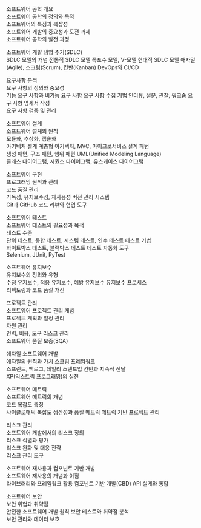 소프트웨어 공학 개요		
	소프트웨어 공학의 정의와 목적	
	소프트웨어의 특징과 복잡성	
	소프트웨어 개발의 중요성과 도전 과제	
	소프트웨어 공학의 발전 과정	
		
소프트웨어 개발 생명 주기(SDLC)		
	SDLC 모델의 개념	
	전통적 SDLC 모델	
		폭포수 모델, V-모델
	현대적 SDLC 모델	
		애자일(Agile), 스크럼(Scrum), 칸반(Kanban)
	DevOps와 CI/CD	
		
요구사항 분석		
	요구 사항의 정의와 중요성	
	기능 요구 사항과 비기능 요구 사항	
	요구 사항 수집 기법	
		인터뷰, 설문, 관찰, 워크숍
	요구 사항 명세서 작성	
	요구 사항 검증 및 관리	
		
소프트웨어 설계		
	소프트웨어 설계의 원칙	
	모듈화, 추상화, 캡슐화	
	아키텍처 설계	
		계층형 아키텍처, MVC, 마이크로서비스
	설계 패턴	
		생성 패턴, 구조 패턴, 행위 패턴
	UML(Unified Modeling Language)	
		클래스 다이어그램, 시퀀스 다이어그램, 유스케이스 다이어그램
		
소프트웨어 구현		
	프로그래밍 원칙과 관례	
	코드 품질 관리	
		가독성, 유지보수성, 재사용성
	버전 관리 시스템	
		Git과 GitHub
	코드 리뷰와 협업 도구	
		
소프트웨어 테스트		
	소프트웨어 테스트의 필요성과 목적	
	테스트 수준	
		단위 테스트, 통합 테스트, 시스템 테스트, 인수 테스트
	테스트 기법	
		화이트박스 테스트, 블랙박스 테스트
	테스트 자동화 도구	
		Selenium, JUnit, PyTest
		
소프트웨어 유지보수		
	유지보수의 정의와 유형	
		수정 유지보수, 적응 유지보수, 예방 유지보수
	유지보수 프로세스	
	리팩토링과 코드 품질 개선	
		
프로젝트 관리		
	소프트웨어 프로젝트 관리 개념	
	프로젝트 계획과 일정 관리	
	자원 관리	
		인력, 비용, 도구
	리스크 관리	
	소프트웨어 품질 보증(SQA)	
		
애자일 소프트웨어 개발		
	애자일의 원칙과 가치	
	스크럼 프레임워크	
		스프린트, 백로그, 데일리 스탠드업
	칸반과 지속적 전달	
	XP(익스트림 프로그래밍)의 실천	
		
소프트웨어 메트릭		
	소프트웨어 메트릭의 개념	
	코드 복잡도 측정	
		사이클로매틱 복잡도
	생산성과 품질 메트릭	
	메트릭 기반 프로젝트 관리	
		
리스크 관리		
	소프트웨어 개발에서의 리스크 정의	
	리스크 식별과 평가	
	리스크 완화 및 대응 전략	
	리스크 관리 도구	
		
소프트웨어 재사용과 컴포넌트 기반 개발		
	소프트웨어 재사용의 개념과 이점	
	라이브러리와 프레임워크 활용	
	컴포넌트 기반 개발(CBD)	
	API 설계와 통합	
		
소프트웨어 보안		
	보안 위협과 취약점	
	안전한 소프트웨어 개발 원칙	
	보안 테스트와 취약점 분석	
	보안 관리와 데이터 보호	